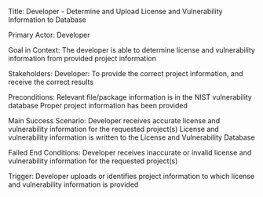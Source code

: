 Title: Developer - Determine and Upload License and Vulnerability Information to Database

Primary Actor: Developer

Goal in Context: The developer is able to determine license and vulnerability information from provided project information

Stakeholders:
Developer: To provide the correct project information, and receive the correct results

Preconditions:
Relevant file/package information is in the NIST vulnerability database
Proper project information has been provided

Main Success Scenario:
Developer receives accurate license and vulnerability information for the requested project(s)
License and vulnerability information is written to the License and Vulnerability Database

Failed End Conditions: Developer receives inaccurate or invalid license and vulnerability information for the requested project(s)

Trigger:  Developer uploads or identifies project information to which license and vulnerability information is provided

